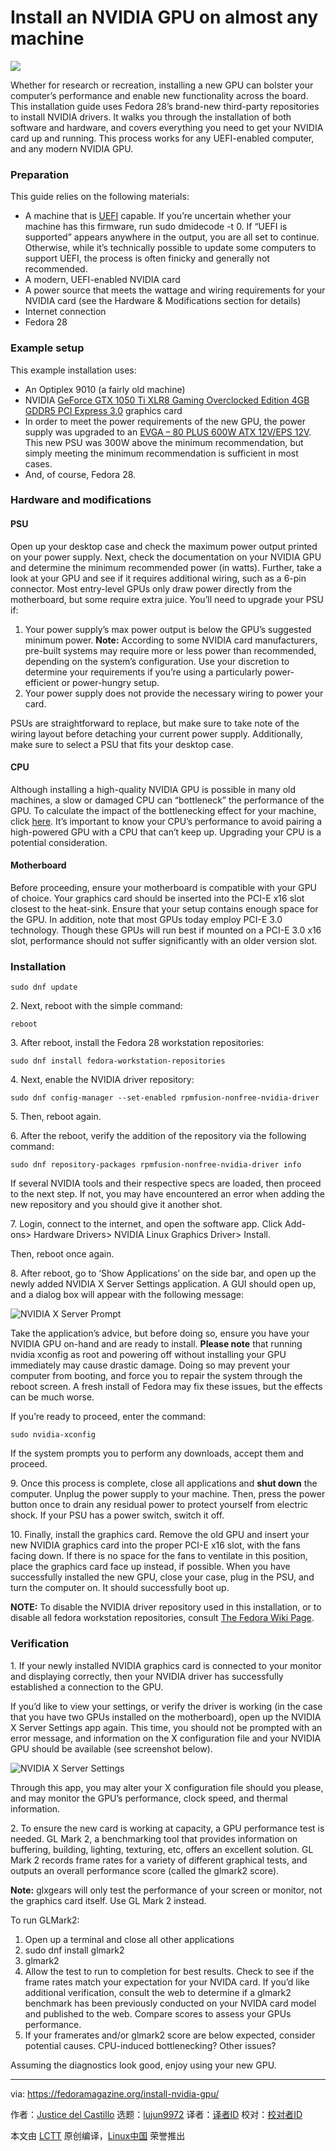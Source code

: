 Install an NVIDIA GPU on almost any machine
======

![](https://fedoramagazine.org/wp-content/uploads/2018/06/nvidia-816x345.jpg)

Whether for research or recreation, installing a new GPU can bolster your computer’s performance and enable new functionality across the board. This installation guide uses Fedora 28’s brand-new third-party repositories to install NVIDIA drivers. It walks you through the installation of both software and hardware, and covers everything you need to get your NVIDIA card up and running. This process works for any UEFI-enabled computer, and any modern NVIDIA GPU.

### Preparation

This guide relies on the following materials:

  * A machine that is [UEFI][1] capable. If you’re uncertain whether your machine has this firmware, run sudo dmidecode -t 0. If “UEFI is supported” appears anywhere in the output, you are all set to continue. Otherwise, while it’s technically possible to update some computers to support UEFI, the process is often finicky and generally not recommended.
  * A modern, UEFI-enabled NVIDIA card
  * A power source that meets the wattage and wiring requirements for your NVIDIA card (see the Hardware & Modifications section for details)
  * Internet connection
  * Fedora 28



### Example setup

This example installation uses:

  * An Optiplex 9010 (a fairly old machine)
  * NVIDIA [GeForce GTX 1050 Ti XLR8 Gaming Overclocked Edition 4GB GDDR5 PCI Express 3.0][2] graphics card
  * In order to meet the power requirements of the new GPU, the power supply was upgraded to an [EVGA – 80 PLUS 600W ATX 12V/EPS 12V][3]. This new PSU was 300W above the minimum recommendation, but simply meeting the minimum recommendation is sufficient in most cases.
  * And, of course, Fedora 28.



### Hardware and modifications

#### PSU

Open up your desktop case and check the maximum power output printed on your power supply. Next, check the documentation on your NVIDIA GPU and determine the minimum recommended power (in watts). Further, take a look at your GPU and see if it requires additional wiring, such as a 6-pin connector. Most entry-level GPUs only draw power directly from the motherboard, but some require extra juice. You’ll need to upgrade your PSU if:

  1. Your power supply’s max power output is below the GPU’s suggested minimum power. **Note:** According to some NVIDIA card manufacturers, pre-built systems may require more or less power than recommended, depending on the system’s configuration. Use your discretion to determine your requirements if you’re using a particularly power-efficient or power-hungry setup.
  2. Your power supply does not provide the necessary wiring to power your card.



PSUs are straightforward to replace, but make sure to take note of the wiring layout before detaching your current power supply. Additionally, make sure to select a PSU that fits your desktop case.

#### CPU

Although installing a high-quality NVIDIA GPU is possible in many old machines, a slow or damaged CPU can “bottleneck” the performance of the GPU. To calculate the impact of the bottlenecking effect for your machine, click [here][4]. It’s important to know your CPU’s performance to avoid pairing a high-powered GPU with a CPU that can’t keep up. Upgrading your CPU is a potential consideration.

#### Motherboard

Before proceeding, ensure your motherboard is compatible with your GPU of choice. Your graphics card should be inserted into the PCI-E x16 slot closest to the heat-sink. Ensure that your setup contains enough space for the GPU. In addition, note that most GPUs today employ PCI-E 3.0 technology. Though these GPUs will run best if mounted on a PCI-E 3.0 x16 slot, performance should not suffer significantly with an older version slot.

### Installation
```
sudo dnf update

```

2\. Next, reboot with the simple command:
```
reboot

```

3\. After reboot, install the Fedora 28 workstation repositories:
```
sudo dnf install fedora-workstation-repositories

```

4\. Next, enable the NVIDIA driver repository:
```
sudo dnf config-manager --set-enabled rpmfusion-nonfree-nvidia-driver

```

5\. Then, reboot again.

6\. After the reboot, verify the addition of the repository via the following command:
```
sudo dnf repository-packages rpmfusion-nonfree-nvidia-driver info

```

If several NVIDIA tools and their respective specs are loaded, then proceed to the next step. If not, you may have encountered an error when adding the new repository and you should give it another shot.

7\. Login, connect to the internet, and open the software app. Click Add-ons> Hardware Drivers> NVIDIA Linux Graphics Driver> Install.

Then, reboot once again.

8\. After reboot, go to ‘Show Applications’ on the side bar, and open up the newly added NVIDIA X Server Settings application. A GUI should open up, and a dialog box will appear with the following message:

![NVIDIA X Server Prompt][5]

Take the application’s advice, but before doing so, ensure you have your NVIDIA GPU on-hand and are ready to install. **Please note** that running nvidia xconfig as root and powering off without installing your GPU immediately may cause drastic damage. Doing so may prevent your computer from booting, and force you to repair the system through the reboot screen. A fresh install of Fedora may fix these issues, but the effects can be much worse.

If you’re ready to proceed, enter the command:
```
sudo nvidia-xconfig

```

If the system prompts you to perform any downloads, accept them and proceed.

9\. Once this process is complete, close all applications and **shut down** the computer. Unplug the power supply to your machine. Then, press the power button once to drain any residual power to protect yourself from electric shock. If your PSU has a power switch, switch it off.

10\. Finally, install the graphics card. Remove the old GPU and insert your new NVIDIA graphics card into the proper PCI-E x16 slot, with the fans facing down. If there is no space for the fans to ventilate in this position, place the graphics card face up instead, if possible. When you have successfully installed the new GPU, close your case, plug in the PSU, and turn the computer on. It should successfully boot up.

**NOTE:** To disable the NVIDIA driver repository used in this installation, or to disable all fedora workstation repositories, consult [The Fedora Wiki Page][6].

### Verification

1\. If your newly installed NVIDIA graphics card is connected to your monitor and displaying correctly, then your NVIDIA driver has successfully established a connection to the GPU.

If you’d like to view your settings, or verify the driver is working (in the case that you have two GPUs installed on the motherboard), open up the NVIDIA X Server Settings app again. This time, you should not be prompted with an error message, and information on the X configuration file and your NVIDIA GPU should be available (see screenshot below).

![NVIDIA X Server Settings][7]

Through this app, you may alter your X configuration file should you please, and may monitor the GPU’s performance, clock speed, and thermal information.

2\. To ensure the new card is working at capacity, a GPU performance test is needed. GL Mark 2, a benchmarking tool that provides information on buffering, building, lighting, texturing, etc, offers an excellent solution. GL Mark 2 records frame rates for a variety of different graphical tests, and outputs an overall performance score (called the glmark2 score).

**Note:** glxgears will only test the performance of your screen or monitor, not the graphics card itself. Use GL Mark 2 instead.

To run GLMark2:

  1. Open up a terminal and close all other applications
  2. sudo dnf install glmark2
  3. glmark2
  4. Allow the test to run to completion for best results. Check to see if the frame rates match your expectation for your NVIDA card. If you’d like additional verification, consult the web to determine if a glmark2 benchmark has been previously conducted on your NVIDA card model and published to the web. Compare scores to assess your GPUs performance.
  5. If your framerates and/or glmark2 score are below expected, consider potential causes. CPU-induced bottlenecking? Other issues?



Assuming the diagnostics look good, enjoy using your new GPU.


--------------------------------------------------------------------------------

via: https://fedoramagazine.org/install-nvidia-gpu/

作者：[Justice del Castillo][a]
选题：[lujun9972](https://github.com/lujun9972)
译者：[译者ID](https://github.com/译者ID)
校对：[校对者ID](https://github.com/校对者ID)

本文由 [LCTT](https://github.com/LCTT/TranslateProject) 原创编译，[Linux中国](https://linux.cn/) 荣誉推出

[a]:https://fedoramagazine.org/author/justice/
[1]:https://whatis.techtarget.com/definition/Unified-Extensible-Firmware-Interface-UEFI
[2]:https://www.cnet.com/products/pny-geforce-gtx-xlr8-gaming-1050-ti-overclocked-edition-graphics-card-gf-gtx-1050-ti-4-gb/specs/
[3]:https://www.evga.com/products/product.aspx?pn=100-B1-0600-KR
[4]:http://thebottlenecker.com (Home: The Bottle Necker)
[5]:https://bytebucket.org/kenneym/fedora-28-nvidia-gpu-installation/raw/7bee7dc6effe191f1f54b0589fa818960a8fa18b/nvidia_xserver_error.jpg?token=c6a7effe35f1c592a155a4a46a068a19fd060a91 (NVIDIA X Sever Prompt)
[6]:https://fedoraproject.org/wiki/Workstation/Third_Party_Software_Repositories
[7]:https://bytebucket.org/kenneym/fedora-28-nvidia-gpu-installation/raw/7bee7dc6effe191f1f54b0589fa818960a8fa18b/NVIDIA_XCONFIG.png?token=64e1a7be21e5e9ba157f029b65e24e4eef54d88f (NVIDIA X Server Settings)
